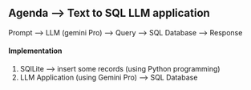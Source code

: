 ## Agenda --> Text to SQL LLM application 

Prompt --> LLM (gemini Pro) --> Query --> SQL Database --> Response

#### Implementation 

1. SQlLite --> insert some records (using Python programming)
2. LLM Application (using Gemini Pro) --> SQL Database